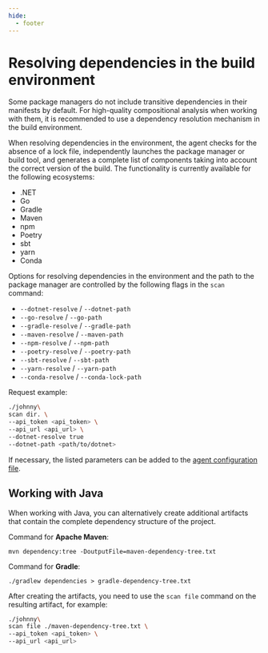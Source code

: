 ```yaml
---
hide:
  - footer
---
```


# Resolving dependencies in the build environment

Some package managers do not include transitive dependencies in their manifests by default. For high-quality compositional analysis when working with them, it is recommended to use a dependency resolution mechanism in the build environment.

When resolving dependencies in the environment, the agent checks for the absence of a lock file, independently launches the package manager or build tool, and generates a complete list of components taking into account the correct version of the build. The functionality is currently available for the following ecosystems:

- .NET
- Go
- Gradle
- Maven
- npm
- Poetry
- sbt
- yarn
- Conda

Options for resolving dependencies in the environment and the path to the package manager are controlled by the following flags in the `scan` command:

- `--dotnet-resolve` / `--dotnet-path`
- `--go-resolve` / `--go-path`
- `--gradle-resolve` / `--gradle-path`
- `--maven-resolve` / `--maven-path`
- `--npm-resolve` / `--npm-path`
- `--poetry-resolve` / `--poetry-path`
- `--sbt-resolve` / `--sbt-path`
- `--yarn-resolve` / `--yarn-path`
- `--conda-resolve` / `--conda-lock-path`

Request example:

```bash
./johnny\
scan dir. \
--api_token <api_token> \
--api_url <api_url> \
--dotnet-resolve true
--dotnet-path <path/to/dotnet>
```

If necessary, the listed parameters can be added to the [agent configuration file](/agent/config.en).

## Working with Java

When working with Java, you can alternatively create additional artifacts that contain the complete dependency structure of the project.

Command for **Apache Maven**:

```
mvn dependency:tree -DoutputFile=maven-dependency-tree.txt
```

Command for **Gradle**:

```
./gradlew dependencies > gradle-dependency-tree.txt
```

After creating the artifacts, you need to use the `scan file` command on the resulting artifact, for example:

```bash
./johnny\
scan file ./maven-dependency-tree.txt \
--api_token <api_token> \
--api_url <api_url>
```
